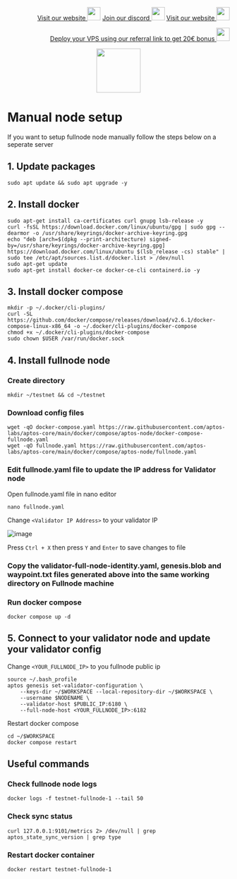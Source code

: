 <p style="font-size:14px" align="right">
<a href="https://kjnodes.com/" target="_blank">Visit our website <img src="https://user-images.githubusercontent.com/50621007/168689709-7e537ca6-b6b8-4adc-9bd0-186ea4ea4aed.png" width="30"/></a>
<a href="https://discord.gg/EY35ZzXY" target="_blank">Join our discord <img src="https://user-images.githubusercontent.com/50621007/176236430-53b0f4de-41ff-41f7-92a1-4233890a90c8.png" width="30"/></a>
<a href="https://kjnodes.com/" target="_blank">Visit our website <img src="https://user-images.githubusercontent.com/50621007/168689709-7e537ca6-b6b8-4adc-9bd0-186ea4ea4aed.png" width="30"/></a>
</p>

<p style="font-size:14px" align="right">
<a href="https://hetzner.cloud/?ref=y8pQKS2nNy7i" target="_blank">Deploy your VPS using our referral link to get 20€ bonus <img src="https://user-images.githubusercontent.com/50621007/174612278-11716b2a-d662-487e-8085-3686278dd869.png" width="30"/></a>
</p>

<p align="center">
  <img width="100" height="auto" src="https://user-images.githubusercontent.com/50621007/165930080-4f541b46-1ae3-461c-acc9-de72d7ab93b7.png">
</p>

# Manual node  setup
If you want to setup fullnode node manually follow the steps below on a seperate server

## 1. Update packages
```
sudo apt update && sudo apt upgrade -y
```

## 2. Install docker
```
sudo apt-get install ca-certificates curl gnupg lsb-release -y
curl -fsSL https://download.docker.com/linux/ubuntu/gpg | sudo gpg --dearmor -o /usr/share/keyrings/docker-archive-keyring.gpg
echo "deb [arch=$(dpkg --print-architecture) signed-by=/usr/share/keyrings/docker-archive-keyring.gpg] https://download.docker.com/linux/ubuntu $(lsb_release -cs) stable" | sudo tee /etc/apt/sources.list.d/docker.list > /dev/null
sudo apt-get update
sudo apt-get install docker-ce docker-ce-cli containerd.io -y
```

## 3. Install docker compose
```
mkdir -p ~/.docker/cli-plugins/
curl -SL https://github.com/docker/compose/releases/download/v2.6.1/docker-compose-linux-x86_64 -o ~/.docker/cli-plugins/docker-compose
chmod +x ~/.docker/cli-plugins/docker-compose
sudo chown $USER /var/run/docker.sock
```

## 4. Install fullnode node

### Create directory
```
mkdir ~/testnet && cd ~/testnet
```

### Download config files
```
wget -qO docker-compose.yaml https://raw.githubusercontent.com/aptos-labs/aptos-core/main/docker/compose/aptos-node/docker-compose-fullnode.yaml
wget -qO fullnode.yaml https://raw.githubusercontent.com/aptos-labs/aptos-core/main/docker/compose/aptos-node/fullnode.yaml
```

### Edit fullnode.yaml file to update the IP address for Validator node
Open fullnode.yaml file in nano editor
```
nano fullnode.yaml
```

Change `<Validator IP Address>` to your validator IP

![image](https://user-images.githubusercontent.com/50621007/176867030-599b91ef-f3c5-4097-a19f-c1acd58a1ae2.png)

Press `Ctrl + X` then press `Y` and `Enter` to save changes to file

### Copy the validator-full-node-identity.yaml, genesis.blob and waypoint.txt files generated above into the same working directory on Fullnode machine

### Run docker compose
```
docker compose up -d
```

## 5. Connect to your validator node and update your validator config
Change `<YOUR_FULLNODE_IP>` to you fullnode public ip
```
source ~/.bash_profile
aptos genesis set-validator-configuration \
    --keys-dir ~/$WORKSPACE --local-repository-dir ~/$WORKSPACE \
    --username $NODENAME \
    --validator-host $PUBLIC_IP:6180 \
    --full-node-host <YOUR_FULLNODE_IP>:6182
```

Restart docker compose
```
cd ~/$WORKSPACE
docker compose restart
```

## Useful commands
### Check fullnode node logs
```
docker logs -f testnet-fullnode-1 --tail 50
```

### Check sync status
```
curl 127.0.0.1:9101/metrics 2> /dev/null | grep aptos_state_sync_version | grep type
```

### Restart docker container
```
docker restart testnet-fullnode-1 
```
